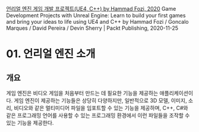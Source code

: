 [언리얼 엔진 게임 개발 프로젝트(UE4, C\++) by Hammad Fozi, 2020][1]
Game Development Projects with Unreal Engine: Learn to build your first games and bring your ideas to life using UE4 and C\++
by  Hammad Fozi / Goncalo Marques / David Pereira / Devin Sherry | Packt Publishing, 2020-11-25

# 01. 언리얼 엔진 소개

## 개요
게임 엔진은 비디오 게임을 처음부터 만드는 데 필요한 기능을 제공하는 애플리케이션이다. 게임 엔진이 제공하는 기능들은 상당히 다양하지만, 일반적으로 3D 모델, 이미지, 소리, 비디오와 같은 멀티미디어 파일을 임포트할 수 있는 기능을 제공하며, C\++, C#와 같은 프로그래밍 언어를 사용할 수 있는 프로그래밍 환경에서 이런 파일들을 조작할 수 있는 기능을 제공한다.

[1]:	http://www.yes24.com/Product/Goods/105466479